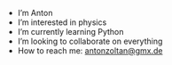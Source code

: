 - I’m Anton
- I’m interested in physics
- I’m currently learning Python
- I’m looking to collaborate on everything
- How to reach me: antonzoltan@gmx.de

<!---
tzyk/tzyk is a ✨ special ✨ repository because its `README.md` (this file) appears on your GitHub profile.
You can click the Preview link to take a look at your changes.
--->

